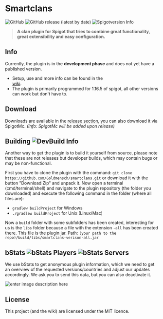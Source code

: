 # Smartclans
![GitHub](https://img.shields.io/github/license/Goldmensch/smartclans?style=for-the-badge) ![GitHub release (latest by date)](https://img.shields.io/github/v/release/Goldmensch/smartclans?style=for-the-badge)   ![Spigotversion Info](https://img.shields.io/static/v1?label=Spigot&message=1.16.5&color=blue&style=for-the-badge) 
> **A clan plugin for Spigot that tries to combine great functionality, great extensibility and easy configuration.**

## Info
Currently, the plugin is in the **development phase** and does not yet have a published version.
 - Setup, use and more info can be found in the      
   [wiki](https://github.com/Goldmensch/smartclans/wiki).
 - The plugin is primarily programmed for 1.16.5 of spigot, all other
   versions can work but don't have to.

## Download
Downloads are available in the [release section](https://github.com/Goldmensch/smartclans/releases), you can also download it via SpigotMc. 
*(Info: SpigotMc will be added upon release)*

## Building ![DevBuild Info](https://img.shields.io/static/v1?label=Beta-Version&message=3.0-Snapshot&color=orange&style=flat-square)
Another way to get the plugin is to build it yourself from source, please note that these are not releases but developer builds, which may contain bugs or may be non-functional.

First you have to clone the plugin with the command: `git clone https://github.com/Goldmensch/smartclans.git` or download it with the button "Download Zip" and unpack it. Now open a terminal (cmd/terminal/shell) and navigate to the plugin repository (the folder you downloaded) and execute the following command in the folder (where all files are):

 - `gradlew buildProject` for Windows 
 - `./gradlew buildProject` for Unix (Linux/Mac)

Now a `build` folder with some subfolders has been created, interesting for us is the `libs` folder because a file with the extension `-all` has been created there. This file is the plugin jar. Path: `(your path to the repo)/build/libs/smartclans-verison-all.jar`

## bStats ![bStats Players](https://img.shields.io/bstats/players/10354?style=flat-square) ![bStats Servers](https://img.shields.io/bstats/servers/10354?style=flat-square)
We use bStats to get anonymous plugin information, which we need to get an overview of the requested versions/countries and adjust our updates accordingly. We ask you to send this data, but you can also deactivate it.

![enter image description here](https://bstats.org/signatures/bukkit/smartclans.svg)

## License
This project (and the wiki) are licensed under the MIT licence.
